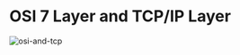 # OSI 7 Layer and TCP/IP Layer
![osi-and-tcp](https://user-images.githubusercontent.com/54658367/87262553-50cf0e80-c4f5-11ea-9066-f4e3b4db44bd.PNG)
